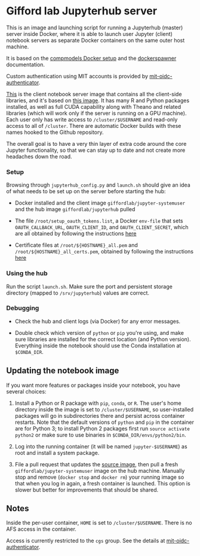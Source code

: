 # Gifford lab Jupyterhub server

This is an image and launching script for running a Jupyterhub
(master) server inside Docker, where it is able to launch user Jupyter
(client) notebook servers as separate Docker containers on the same
outer host machine.

It is based on the [compmodels Docker
setup](https://github.com/compmodels/jupyterhub) and the
[dockerspawner](https://github.com/jupyter/dockerspawner)
documentation.

Custom authentication using MIT accounts is provided by
[mit-oidc-authenticator](https://github.com/matted/mit-oidc-authenticator).

[This](https://github.com/gifford-lab/jupyter-docker-stacks/tree/master/systemuser)
is the client notebook server image that contains all the client-side
libraries, and it's based on [this
image](https://github.com/gifford-lab/jupyter-docker-stacks/tree/master/datascience-notebook).
It has many R and Python packages installed, as well as full CUDA
capability along with Theano and related libraries (which will work
only if the server is running on a GPU machine).  Each user only has
write access to `/cluster/$USERNAME` and read-only access to all of
`/cluster`.  There are automatic Docker builds with these names hooked
to the Github repository.

The overall goal is to have a very thin layer of extra code around the core
Jupyter functionality, so that we can stay up to date and not create
more headaches down the road.

### Setup 

Browsing through `jupyterhub_config.py` and `launch.sh` should give an
idea of what needs to be set up on the server before starting the hub:

* Docker installed and the client image
  `giffordlab/jupyter-systemuser` and the hub image
  `giffordlab/jupyterhub` pulled

* The file `/root/setup_oauth_tokens.list`, a Docker `env-file` that
  sets `OAUTH_CALLBACK_URL`, `OAUTH_CLIENT_ID`, and
  `OAUTH_CLIENT_SECRET`, which are all obtained by following the
  instructions
  [here](https://github.com/matted/mit-oidc-authenticator)

* Certificate files at `/root/${HOSTNAME}_all.pem` and
  `/root/${HOSTNAME}_all_certs.pem`, obtained by following the
  instructions
  [here](https://github.com/gifford-lab/ipython-docker-servers/)

### Using the hub

Run the script `launch.sh`.  Make sure the port and persistent storage
directory (mapped to `/srv/jupyterhub`) values are correct.

### Debugging

* Check the hub and client logs (via Docker) for any error messages.

* Double check which version of `python` or `pip` you're using, and
make sure libraries are installed for the correct location (and Python
version).  Everything inside the notebook should use the Conda
installation at `$CONDA_DIR`.

## Updating the notebook image

If you want more features or packages inside your notebook, you have
several choices:

1. Install a Python or R package with `pip`, `conda`, or `R`.  The
user's home directory inside the image is set to `/cluster/$USERNAME`,
so user-installed packages will go in subdirectories there and persist
across container restarts.  Note that the default versions of `python`
and `pip` in the container are for Python 3; to install Python 2
packages first run `source activate python2` or make sure to use
binaries in `$CONDA_DIR/envs/python2/bin`.

2. Log into the running container (it will be named
`jupyter-$USERNAME`) as root and install a system package.

3. File a pull request that updates the [source
image](https://github.com/gifford-lab/jupyter-docker-stacks/tree/master/datascience-notebook),
then pull a fresh `giffordlab/jupyter-systemuser` image on the hub
machine.  Manually stop and remove (`docker stop` and `docker rm`)
your running image so that when you log in again, a fresh container is
launched.  This option is slower but better for improvements that
should be shared.

## Notes

Inside the per-user container, `HOME` is set to `/cluster/$USERNAME`.
There is no AFS access in the container.

Access is currently restricted to the `cgs` group.  See the details at
[mit-oidc-authenticator](https://github.com/matted/mit-oidc-authenticator).
